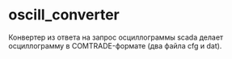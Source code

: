 # oscill_converter
Конвертер из ответа на запрос осциллограммы scada делает осциллограмму в COMTRADE-формате (два файла cfg и dat).
